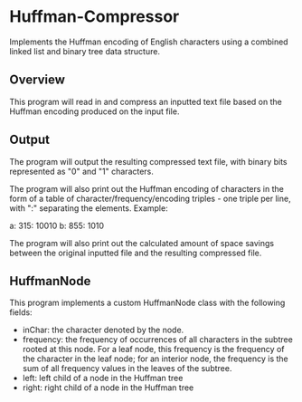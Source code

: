 # Huffman-Compressor

Implements the Huffman encoding of English characters using a combined linked list and binary tree data structure.

## Overview

This program will read in and compress an inputted text file based on the Huffman encoding produced on the input file.  

## Output

The program will output the resulting compressed text file, with binary bits represented as "0" and "1" characters.

The program will also print out the Huffman encoding of characters in the form of a table of character/frequency/encoding triples - one triple per line, with ":" separating the elements.  Example:

a: 315: 10010
b: 855: 1010

The program will also print out the calculated amount of space savings between the original inputted file and the resulting compressed file.

## HuffmanNode

This program implements a custom HuffmanNode class with the following fields:
- inChar: the character denoted by the node.
- frequency: the frequency of occurrences of all characters in the subtree rooted at this node.  For a leaf node, this frequency is the frequency of the character in the leaf node; for an interior node, the frequency is the sum of all frequency values in the leaves of the subtree.
- left: left child of a node in the Huffman tree
- right: right child of a node in the Huffman tree

